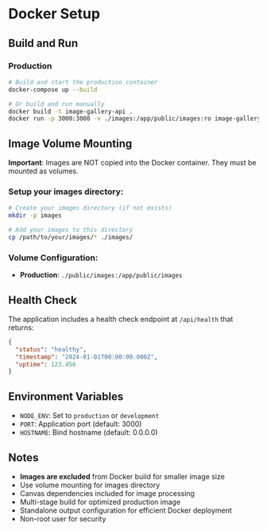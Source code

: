# Docker Setup

## Build and Run

### Production
```bash
# Build and start the production container
docker-compose up --build

# Or build and run manually
docker build -t image-gallery-api .
docker run -p 3000:3000 -v ./images:/app/public/images:ro image-gallery-api
```

## Image Volume Mounting

**Important**: Images are NOT copied into the Docker container. They must be mounted as volumes.

### Setup your images directory:
```bash
# Create your images directory (if not exists)
mkdir -p images

# Add your images to this directory
cp /path/to/your/images/* ./images/
```

### Volume Configuration:
- **Production**: `./public/images:/app/public/images`

## Health Check

The application includes a health check endpoint at `/api/health` that returns:
```json
{
  "status": "healthy",
  "timestamp": "2024-01-01T00:00:00.000Z",
  "uptime": 123.456
}
```

## Environment Variables

- `NODE_ENV`: Set to `production` or `development`
- `PORT`: Application port (default: 3000)
- `HOSTNAME`: Bind hostname (default: 0.0.0.0)

## Notes

- **Images are excluded** from Docker build for smaller image size
- Use volume mounting for images directory
- Canvas dependencies included for image processing
- Multi-stage build for optimized production image
- Standalone output configuration for efficient Docker deployment
- Non-root user for security 